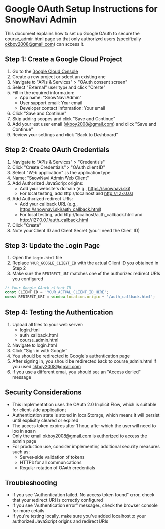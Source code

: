 # Google OAuth Setup Instructions for SnowNavi Admin

This document explains how to set up Google OAuth to secure the course_admin.html page so that only authorized users (specifically okboy2008@gmail.com) can access it.

## Step 1: Create a Google Cloud Project

1. Go to the [Google Cloud Console](https://console.cloud.google.com/)
2. Create a new project or select an existing one
3. Navigate to "APIs & Services" > "OAuth consent screen"
4. Select "External" user type and click "Create"
5. Fill in the required information:
   - App name: "SnowNavi Admin"
   - User support email: Your email
   - Developer contact information: Your email
6. Click "Save and Continue"
7. Skip adding scopes and click "Save and Continue"
8. Add your test user email (okboy2008@gmail.com) and click "Save and Continue"
9. Review your settings and click "Back to Dashboard"

## Step 2: Create OAuth Credentials

1. Navigate to "APIs & Services" > "Credentials"
2. Click "Create Credentials" > "OAuth client ID"
3. Select "Web application" as the application type
4. Name: "SnowNavi Admin Web Client"
5. Add Authorized JavaScript origins:
   - Add your website's domain (e.g., https://snownavi.ski)
   - For local testing, add http://localhost and http://127.0.0.1
6. Add Authorized redirect URIs:
   - Add your callback URL (e.g., https://snownavi.ski/auth_callback.html)
   - For local testing, add http://localhost/auth_callback.html and http://127.0.0.1/auth_callback.html
7. Click "Create"
8. Note your Client ID and Client Secret (you'll need the Client ID)

## Step 3: Update the Login Page

1. Open the `login.html` file
2. Replace `YOUR_GOOGLE_CLIENT_ID` with the actual Client ID you obtained in Step 2
3. Make sure the `REDIRECT_URI` matches one of the authorized redirect URIs you configured

```javascript
// Your Google OAuth client ID
const CLIENT_ID = 'YOUR_ACTUAL_CLIENT_ID_HERE';
const REDIRECT_URI = window.location.origin + '/auth_callback.html';
```

## Step 4: Testing the Authentication

1. Upload all files to your web server:
   - login.html
   - auth_callback.html
   - course_admin.html
2. Navigate to login.html
3. Click "Sign in with Google"
4. You should be redirected to Google's authentication page
5. After signing in, you should be redirected back to course_admin.html if you used okboy2008@gmail.com
6. If you use a different email, you should see an "Access denied" message

## Security Considerations

- This implementation uses the OAuth 2.0 Implicit Flow, which is suitable for client-side applications
- Authentication state is stored in localStorage, which means it will persist until explicitly cleared or expired
- The access token expires after 1 hour, after which the user will need to log in again
- Only the email okboy2008@gmail.com is authorized to access the admin page
- For production use, consider implementing additional security measures such as:
  - Server-side validation of tokens
  - HTTPS for all communications
  - Regular rotation of OAuth credentials

## Troubleshooting

- If you see "Authentication failed. No access token found" error, check that your redirect URI is correctly configured
- If you see "Authentication error" messages, check the browser console for more details
- If you're testing locally, make sure you've added localhost to your authorized JavaScript origins and redirect URIs
